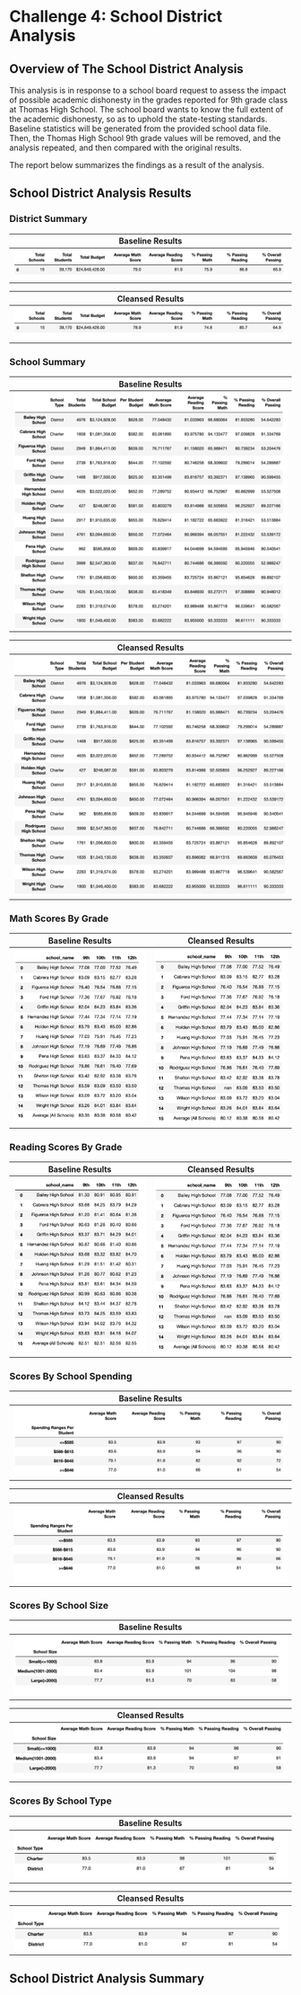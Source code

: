 # Challenge 4: School District Analysis

## Overview of The School District Analysis
This analysis is in response to a school board request to assess the impact of possible academic dishonesty in the grades reported for 9th grade class at Thomas High School. The school board wants to know the full extent of the academic dishonesty, so as to uphold the state-testing standards.  Baseline statistics will be generated from the provided school data file.  Then, the Thomas High School 9th grade values will be removed, and the analysis repeated, and then compared with the original results.

The report below summarizes the findings as a result of the analysis.

## School District Analysis Results
### District Summary
| Baseline Results | 
| ---------------- |
| ![](https://github.com/Hala-INTJ/School_District_Analysis/blob/main/Resources/District%20Summary%20Baseline.png) | 

| Cleansed Results |
| ---------------- |
| ![](https://github.com/Hala-INTJ/School_District_Analysis/blob/main/Resources/District%20Summary%20THS%20Nine%20Removed.png) |

### School Summary
| Baseline Results | 
| ---------------- |
| ![](https://github.com/Hala-INTJ/School_District_Analysis/blob/main/Resources/School%20Summary%20Baseline.png) | 

| Cleansed Results |
| ---------------- |
| ![](https://github.com/Hala-INTJ/School_District_Analysis/blob/main/Resources/School%20Summary%20THS%20Nine%20Removed.png) |
### Math Scores By Grade
| Baseline Results| Cleansed Results |
| --------------- | ---------------- |
| ![](https://github.com/Hala-INTJ/School_District_Analysis/blob/main/Resources/Baseline%20Math%20by%20Grade%20.png) | ![](https://github.com/Hala-INTJ/School_District_Analysis/blob/main/Resources/Math%20by%20Grade%20THS%20Nine%20Removed.png) |
### Reading Scores By Grade
| Baseline Results| Cleansed Results |
| --------------- | ---------------- |
| ![](https://github.com/Hala-INTJ/School_District_Analysis/blob/main/Resources/Baseline%20Reading%20By%20Grade.png) | ![](https://github.com/Hala-INTJ/School_District_Analysis/blob/main/Resources/Math%20by%20Grade%20THS%20Nine%20Removed.png) |
### Scores By School Spending 
| Baseline Results | 
| ---------------- |
| ![](https://github.com/Hala-INTJ/School_District_Analysis/blob/main/Resources/Spending%20Summary%20Baseline.png) | 

| Cleansed Results |
| ---------------- |
| ![](https://github.com/Hala-INTJ/School_District_Analysis/blob/main/Resources/Spending%20Summary%20THS%20Nine%20Removed.png) |
### Scores By School Size
| Baseline Results | 
| ---------------- |
| ![](https://github.com/Hala-INTJ/School_District_Analysis/blob/main/Resources/School%20Size%20Baseline.png) | 

| Cleansed Results |
| ---------------- |
| ![](https://github.com/Hala-INTJ/School_District_Analysis/blob/main/Resources/School%20Size%20THS%20Nine%20Removed.png) |

### Scores By School Type 
| Baseline Results | 
| ---------------- |
| ![](https://github.com/Hala-INTJ/School_District_Analysis/blob/main/Resources/School%20Type%20Baseline.png) | 

| Cleansed Results |
| ---------------- |
| ![](https://github.com/Hala-INTJ/School_District_Analysis/blob/main/Resources/School%20Type%20THS%20Nine%20Removed.png) |

## School District Analysis Summary